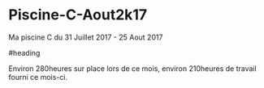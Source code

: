 # Piscine-C-Aout2k17

Ma piscine C du 31 Juillet 2017 - 25 Aout 2017

#heading

Environ 280heures sur place lors de ce mois, environ 210heures de travail fourni ce mois-ci.
